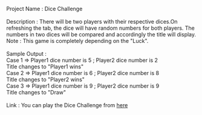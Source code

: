 Project Name  : Dice Challenge <br><br>
Description   : There will be two players with their respective dices.On refreshing the tab,
                  the dice will have random numbers for both players. The numbers in two dices
                  will be compared and accordingly the title will display. 
                  Note : This game is completely depending on the "Luck".<br><br>
Sample Output : <br>
        Case 1 => Player1 dice number is 5 ; Player2 dice number is 2<br>
                  Title changes to "Player1 wins"<br>
        Case 2 => Player1 dice number is 6 ; Player2 dice number is 8<br>
                  Title changes to "Player2 wins"<br>
        Case 3 => Player1 dice number is 9 ; Player2 dice number is 9<br>
                  Title changes to "Draw"<br><br>
Link : You can play the Dice Challenge from [here](https://parvathyajraj.github.io/Dice-Challenge/)


